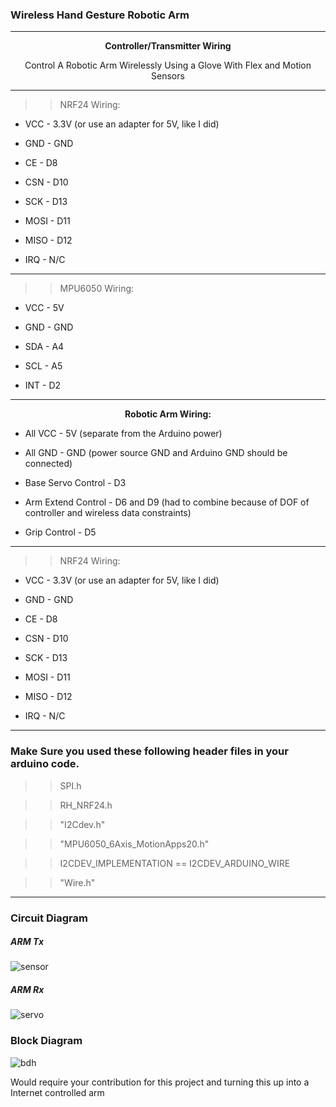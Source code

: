 <h3> Wireless Hand Gesture Robotic Arm </h3>

---

<p align="center"> <b> Controller/Transmitter Wiring </b> </p>




<p align="center"> Control A Robotic Arm Wirelessly Using a Glove With Flex and Motion Sensors </p>

---

>>NRF24 Wiring:

* VCC - 3.3V (or use an adapter for 5V, like I did)

* GND - GND

* CE - D8

* CSN - D10

* SCK - D13

* MOSI - D11

* MISO - D12

* IRQ - N/C

---

>>MPU6050 Wiring:

* VCC - 5V

* GND - GND

* SDA - A4

* SCL - A5

* INT - D2

---

<p align="center"> <b> Robotic Arm Wiring: </b> </p>

* All VCC - 5V (separate from the Arduino power)

* All GND - GND (power source GND and Arduino GND should be connected)

* Base Servo Control - D3

* Arm Extend Control - D6 and D9 (had to combine because of DOF of controller and wireless data constraints)

* Grip Control - D5

---

>>NRF24 Wiring:

* VCC - 3.3V (or use an adapter for 5V, like I did)

* GND - GND

* CE - D8

* CSN - D10

* SCK - D13

* MOSI - D11

* MISO - D12

* IRQ - N/C

---

### Make Sure you used these following header files in your arduino code.

>>SPI.h

>>RH_NRF24.h

>>"I2Cdev.h"

>>"MPU6050_6Axis_MotionApps20.h"

>>I2CDEV_IMPLEMENTATION == I2CDEV_ARDUINO_WIRE

>>"Wire.h"

---

<h3> Circuit Diagram </h3>

<h5> ARM Tx </h5>

![sensor](https://user-images.githubusercontent.com/43617730/103088166-f42d5f00-460f-11eb-8627-39b03dfb8256.jpg)

<h5> ARM Rx </h5>

![servo](https://user-images.githubusercontent.com/43617730/103088216-2212a380-4610-11eb-8c9d-3dc17bea8958.jpg)

<h3> Block Diagram </h3>

![bdh](https://user-images.githubusercontent.com/43617730/103088430-ceed2080-4610-11eb-91cc-633919adacb0.jpg)

<n> Would require your contribution for this project and turning this up into a Internet controlled arm </n>
